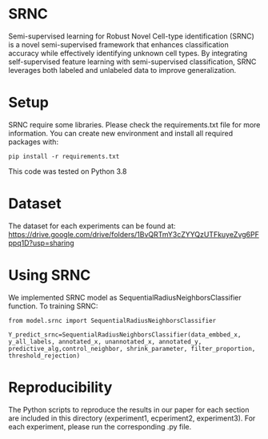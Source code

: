 # SRNC
Semi-supervised learning for Robust Novel Cell-type identification (SRNC) is a novel semi-supervised framework that enhances classification accuracy while effectively identifying unknown cell types. By integrating self-supervised feature learning with semi-supervised classification, SRNC leverages both labeled and unlabeled data to improve generalization. 
# Setup

SRNC require some libraries. Please check the requirements.txt file for more information. You can create new environment and install all required packages with: 

```
pip install -r requirements.txt
```

This code was tested on Python 3.8
# Dataset

The dataset for each experiments can be found at: 
https://drive.google.com/drive/folders/1BvQRTmY3cZYYQzUTFkuyeZvg6PFppq1D?usp=sharing


# Using SRNC
We implemented SRNC model as SequentialRadiusNeighborsClassifier function. To training SRNC: 

```
from model.srnc import SequentialRadiusNeighborsClassifier

Y_predict_srnc=SequentialRadiusNeighborsClassifier(data_embbed_x, y_all_labels, annotated_x, unannotated_x, annotated_y, predictive_alg,control_neighbor, shrink_parameter, filter_proportion, threshold_rejection)

```
# Reproducibility

The Python scripts to reproduce the results in our paper for each section are included in this directory (experiment1, ecperiment2, experiment3). For each experiment, please run the corresponding .py file.







